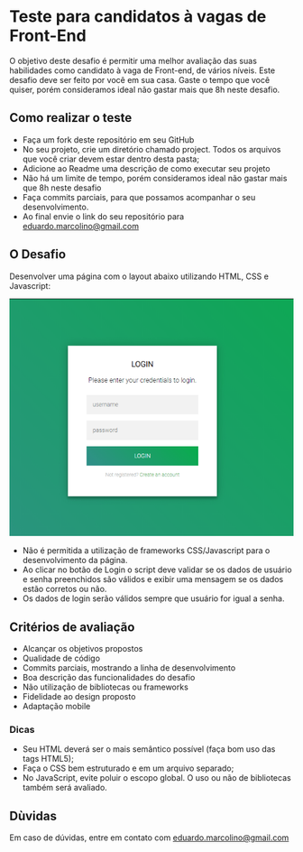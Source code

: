 # Teste para candidatos à vagas de Front-End

O objetivo deste desafio é permitir uma melhor avaliação das suas habilidades como candidato à vaga de Front-end, de vários níveis. Este desafio deve ser feito por você em sua casa. Gaste o tempo que você quiser, porém consideramos ideal não gastar mais que 8h neste desafio.

## Como realizar o teste

- Faça um fork deste repositório em seu GitHub
- No seu projeto, crie um diretório chamado project. Todos os arquivos que você criar devem estar dentro desta pasta;
- Adicione ao Readme uma descrição de como executar seu projeto
- Não há um limite de tempo, porém consideramos ideal não gastar mais que 8h neste desafio
- Faça commits parciais, para que possamos acompanhar o seu desenvolvimento.
- Ao final envie o link do seu repositório para eduardo.marcolino@gmail.com

## O Desafio

Desenvolver uma página com o layout abaixo utilizando HTML, CSS e Javascript:

![preview](preview.png)

- Não é permitida a utilização de frameworks CSS/Javascript para o desenvolvimento da página.
- Ao clicar no botão de Login o script deve validar se os dados de usuário e senha preenchidos são válidos e exibir uma mensagem se os dados estão corretos ou não.
- Os dados de login serão válidos sempre que usuário for igual a senha.

## Critérios de avaliação

- Alcançar os objetivos propostos
- Qualidade de código
- Commits parciais, mostrando a linha de desenvolvimento
- Boa descrição das funcionalidades do desafio
- Não utilização de bibliotecas ou frameworks
- Fidelidade ao design proposto
- Adaptação mobile

### Dicas

- Seu HTML deverá ser o mais semântico possível (faça bom uso das tags HTML5);
- Faça o CSS bem estruturado e em um arquivo separado;
- No JavaScript, evite poluir o escopo global. O uso ou não de bibliotecas também será avaliado.

## Dùvidas

Em caso de dúvidas, entre em contato com eduardo.marcolino@gmail.com
